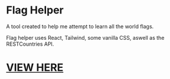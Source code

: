 # Flag Helper

A tool created to help me attempt to learn all the world flags.

Flag helper uses React, Tailwind, some vanilla CSS, aswell as the RESTCountries API.

# [VIEW HERE](https://mhlamb.github.io/flag-helper/)
